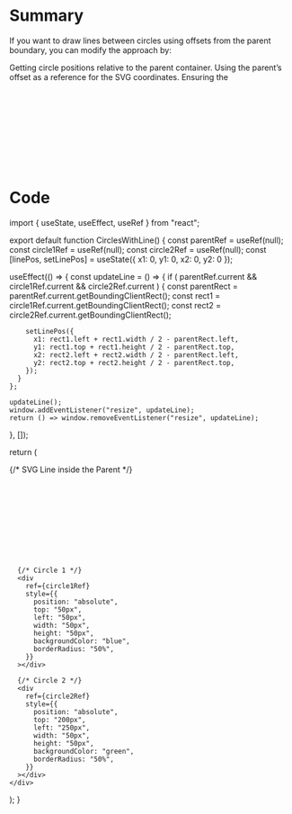 # Summary

If you want to draw lines between circles using offsets from the parent boundary, you can modify the approach by:

Getting circle positions relative to the parent container.
Using the parent’s offset as a reference for the SVG coordinates.
Ensuring the <svg> stays within the parent, not the whole window.

# Code

import { useState, useEffect, useRef } from "react";

export default function CirclesWithLine() {
const parentRef = useRef<HTMLDivElement>(null);
const circle1Ref = useRef<HTMLDivElement>(null);
const circle2Ref = useRef<HTMLDivElement>(null);
const [linePos, setLinePos] = useState({ x1: 0, y1: 0, x2: 0, y2: 0 });

useEffect(() => {
const updateLine = () => {
if (
parentRef.current &&
circle1Ref.current &&
circle2Ref.current
) {
const parentRect = parentRef.current.getBoundingClientRect();
const rect1 = circle1Ref.current.getBoundingClientRect();
const rect2 = circle2Ref.current.getBoundingClientRect();

        setLinePos({
          x1: rect1.left + rect1.width / 2 - parentRect.left,
          y1: rect1.top + rect1.height / 2 - parentRect.top,
          x2: rect2.left + rect2.width / 2 - parentRect.left,
          y2: rect2.top + rect2.height / 2 - parentRect.top,
        });
      }
    };

    updateLine();
    window.addEventListener("resize", updateLine);
    return () => window.removeEventListener("resize", updateLine);

}, []);

return (
<div
ref={parentRef}
style={{
position: "relative",
width: "400px",
height: "300px",
border: "2px solid black",
}}
>
{/* SVG Line inside the Parent */}
<svg
style={{
position: "absolute",
top: 0,
left: 0,
width: "100%",
height: "100%",
pointerEvents: "none",
}}
>
<line
x1={linePos.x1}
y1={linePos.y1}
x2={linePos.x2}
y2={linePos.y2}
stroke="red"
strokeWidth="2"
/>
</svg>

      {/* Circle 1 */}
      <div
        ref={circle1Ref}
        style={{
          position: "absolute",
          top: "50px",
          left: "50px",
          width: "50px",
          height: "50px",
          backgroundColor: "blue",
          borderRadius: "50%",
        }}
      ></div>

      {/* Circle 2 */}
      <div
        ref={circle2Ref}
        style={{
          position: "absolute",
          top: "200px",
          left: "250px",
          width: "50px",
          height: "50px",
          backgroundColor: "green",
          borderRadius: "50%",
        }}
      ></div>
    </div>

);
}
